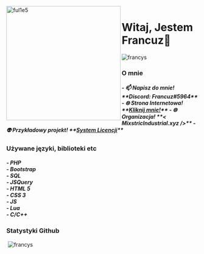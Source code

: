 <br />
<img src="https://github.com/ful1e5/ful1e5/blob/main/assets/lines.svg" align="left" width="300" alt="ful1e5"/>

# Witaj, Jestem Francuz👋
<p align="left"> <img src="https://komarev.com/ghpvc/?username=FrancuzDEV&label=Wyświetlenia%20Profilu&color=0e75b6&style=flat" alt="francys" /> </p>

<h3> O mnie</h3>
<h5>
- 📫 Napisz do mnie! **Discord: Francuz#5964**
- 🌐 Strona Internetowa! **<a href='#'>Kliknij mnie!</a>**
- 🌐 Organizacja! **<a herf='https://mixstricindustrial.xyz/'>< MixstricIndustrial.xyz /></a>**
- 👽 Przykładowy projekt! **<a href='https://panel.mixstricindustrial.xyz/'>System Licencji</a>**
</h5>
<h3>Używane języki, biblioteki etc</h3>
<h5>
- PHP <br>
- Bootstrap <br>
- SQL <br>
- JSQuery <br>
- HTML 5 <br>
- CSS 3 <br>
- JS <br>
- Lua <br>
- C/C++ <br>
</h5>
<h3>Statystyki Github</h3>
<p>&nbsp;<img align="center" src="https://github-readme-stats.vercel.app/api?username=FrancuzDEV&show_icons=true&locale=pl" alt="francys" /></p>
